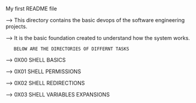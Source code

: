 My first README file


--> This directory contains the basic devops of the software engineering projects.

--> It is the basic foundation created to understand how the system works.

       BELOW ARE THE DIRECTORIES OF DIFFERNT TASKS 
       
       
--> 0X00 SHELL BASICS

--> 0X01 SHELL PERMISSIONS

--> 0X02 SHELL REDIRECTIONS

--> 0X03 SHELL VARIABLES EXPANSIONS


